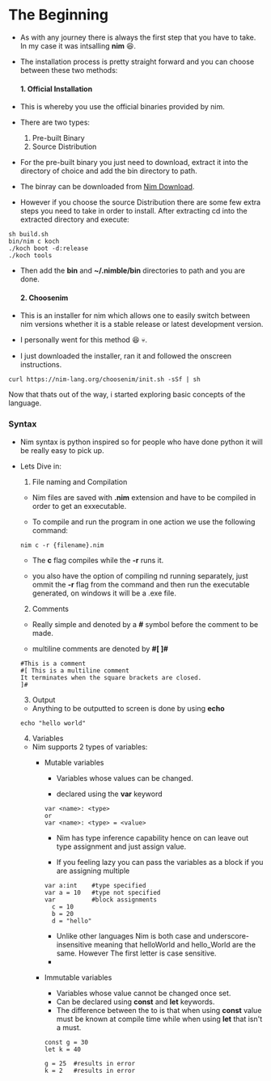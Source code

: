 # The Beginning

- As with any journey there is always the first step that you have to take. In my case it was intsalling **nim** :laughing:.

- The installation process is pretty straight forward and you can choose between these two methods:

   #### 1. Official Installation

- This is whereby you use the official binaries provided by nim.

- There are two types:
    1. Pre-built Binary
    2. Source Distribution

- For the pre-built binary you just need to download, extract it into the directory of choice and add the bin directory to path.

- The binray can be downloaded from [Nim Download](https://nim-lang.org/install.html).

- However if you choose the source Distribution there are some few extra steps you need to take in order to install. After extracting cd into the extracted directory and execute:

```
sh build.sh
bin/nim c koch
./koch boot -d:release
./koch tools
```
- Then add the **bin** and **~/.nimble/bin** directories to path and you are done.


   #### 2. Choosenim

- This is an installer for nim which allows one to easily switch between nim versions whether it is a stable release or latest development version.

- I personally went for this method :laughing: :skull:.

- I just downloaded the installer, ran it and followed the onscreen instructions.
```
curl https://nim-lang.org/choosenim/init.sh -sSf | sh
```


Now that thats out of the way, i started exploring basic concepts of the language.


   ### Syntax
   - Nim syntax is python inspired so for people who have done python it will be really easy to pick up.
   - Lets Dive in:

      1. File naming and Compilation
      - Nim files are saved with  **.nim** extension and have to be compiled in order to get an exxecutable.

      - To compile and run the program in one action we use the following command:

      ```
      nim c -r {filename}.nim
      ```
      - The **c** flag compiles while the **-r** runs it.

      - you also have the option of compiling nd running separately, just ommit the **-r** flag from the command and then run the executable generated, on windows it will be a .exe file.

      2. Comments
      - Really simple and denoted by a **#** symbol before the comment to be made.

      - multiline comments are denoted by **#[ ]#**
      ```
      #This is a comment
      #[ This is a multiline comment
      It terminates when the square brackets are closed.
      ]#
      ```
      3. Output
      - Anything to be outputted to screen is done by using **echo**

      ```
      echo "hello world"
      ``` 
      4. Variables 
      - Nim supports 2 types of variables:
        - Mutable variables
          - Variables whose values can be changed.

          - declared using the **var** keyword
          ```
          var <name>: <type>
          or
          var <name>: <type> = <value>
          ```
          
          - Nim has type inference capability hence on can leave out type assignment and just assign value.

          - If you feeling lazy you can pass the variables as a block if you are assigning multiple

          ```
          var a:int    #type specified
          var a = 10   #type not specified
          var          #block assignments
            c = 10
            b = 20
            d = "hello"
          ```
          - Unlike other languages Nim is both case and underscore-insensitive meaning that helloWorld and hello_World are the same. However The first letter is case sensitive.
          - 
        - Immutable variables
          - Variables whose value cannot be changed once set.
          - Can be declared using **const** and **let** keywords.
          - The difference between the to is that when using **const** value must be known at compile time while when using **let** that isn't a must.
          ```
          const g = 30
          let k = 40 
          
          g = 25  #results in error
          k = 2   #results in error
          ```
